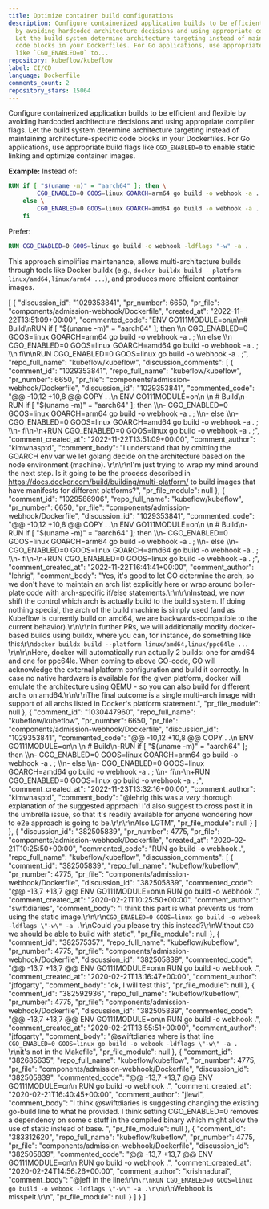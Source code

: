 ```yaml
---
title: Optimize container build configurations
description: Configure containerized application builds to be efficient and flexible
  by avoiding hardcoded architecture decisions and using appropriate compiler flags.
  Let the build system determine architecture targeting instead of maintaining architecture-specific
  code blocks in your Dockerfiles. For Go applications, use appropriate build flags
  like `CGO_ENABLED=0` to...
repository: kubeflow/kubeflow
label: CI/CD
language: Dockerfile
comments_count: 2
repository_stars: 15064
---
```


Configure containerized application builds to be efficient and flexible by avoiding hardcoded architecture decisions and using appropriate compiler flags. Let the build system determine architecture targeting instead of maintaining architecture-specific code blocks in your Dockerfiles. For Go applications, use appropriate build flags like `CGO_ENABLED=0` to enable static linking and optimize container images.

**Example:**
Instead of:
```dockerfile
RUN if [ "$(uname -m)" = "aarch64" ]; then \
        CGO_ENABLED=0 GOOS=linux GOARCH=arm64 go build -o webhook -a . ; \
    else \
        CGO_ENABLED=0 GOOS=linux GOARCH=amd64 go build -o webhook -a . ; \
    fi
```

Prefer:
```dockerfile
RUN CGO_ENABLED=0 GOOS=linux go build -o webhook -ldflags "-w" -a .
```

This approach simplifies maintenance, allows multi-architecture builds through tools like Docker buildx (e.g., `docker buildx build --platform linux/amd64,linux/arm64 ...`), and produces more efficient container images.


[
  {
    "discussion_id": "1029353841",
    "pr_number": 6650,
    "pr_file": "components/admission-webhook/Dockerfile",
    "created_at": "2022-11-22T13:51:09+00:00",
    "commented_code": "ENV GO111MODULE=on\n\n# Build\nRUN if [ \"$(uname -m)\" = \"aarch64\" ]; then \\\n        CGO_ENABLED=0 GOOS=linux GOARCH=arm64 go build -o webhook -a . ; \\\n    else \\\n        CGO_ENABLED=0 GOOS=linux GOARCH=amd64 go build -o webhook -a . ; \\\n    fi\n\nRUN CGO_ENABLED=0 GOOS=linux go build -o webhook -a . ;",
    "repo_full_name": "kubeflow/kubeflow",
    "discussion_comments": [
      {
        "comment_id": "1029353841",
        "repo_full_name": "kubeflow/kubeflow",
        "pr_number": 6650,
        "pr_file": "components/admission-webhook/Dockerfile",
        "discussion_id": "1029353841",
        "commented_code": "@@ -10,12 +10,8 @@ COPY . .\n ENV GO111MODULE=on\n \n # Build\n-RUN if [ \"$(uname -m)\" = \"aarch64\" ]; then \\\n-        CGO_ENABLED=0 GOOS=linux GOARCH=arm64 go build -o webhook -a . ; \\\n-    else \\\n-        CGO_ENABLED=0 GOOS=linux GOARCH=amd64 go build -o webhook -a . ; \\\n-    fi\n-\n+RUN CGO_ENABLED=0 GOOS=linux go build -o webhook -a . ;",
        "comment_created_at": "2022-11-22T13:51:09+00:00",
        "comment_author": "kimwnasptd",
        "comment_body": "I understand that by omitting the GOARCH env var we let golang decide on the architecture based on the node environment (machine). \r\n\r\nI'm just trying to wrap my mind around the next step. Is it going to be the process described in https://docs.docker.com/build/building/multi-platform/ to build images that have manifests for different platforms?",
        "pr_file_module": null
      },
      {
        "comment_id": "1029586906",
        "repo_full_name": "kubeflow/kubeflow",
        "pr_number": 6650,
        "pr_file": "components/admission-webhook/Dockerfile",
        "discussion_id": "1029353841",
        "commented_code": "@@ -10,12 +10,8 @@ COPY . .\n ENV GO111MODULE=on\n \n # Build\n-RUN if [ \"$(uname -m)\" = \"aarch64\" ]; then \\\n-        CGO_ENABLED=0 GOOS=linux GOARCH=arm64 go build -o webhook -a . ; \\\n-    else \\\n-        CGO_ENABLED=0 GOOS=linux GOARCH=amd64 go build -o webhook -a . ; \\\n-    fi\n-\n+RUN CGO_ENABLED=0 GOOS=linux go build -o webhook -a . ;",
        "comment_created_at": "2022-11-22T16:41:41+00:00",
        "comment_author": "lehrig",
        "comment_body": "Yes, it's good to let GO determine the arch, so we don't have to maintain an arch list explicitly here or wrap around boiler-plate code with arch-specific if/else statements.\r\n\r\nInstead, we now shift the control which arch is actually build to the build system. If doing nothing special, the arch of the build machine is simply used (and as Kubeflow is currently build on amd64, we are backwards-compatible to the current behavior).\r\n\r\nIn further PRs, we will additionally modify docker-based builds using buildx, where you can, for instance, do something like this:\r\n`docker buildx build --platform linux/amd64,linux/ppc64le ... `\r\n\r\nHere, docker will automatically run actually 2 builds: one for amd64 and one for ppc64le. When coming to above GO-code, GO will acknowledge the external platform configuration and build it correctly. In case no native hardware is available for the given platform, docker will emulate the architecture using QEMU - so you can also build for different archs on amd64.\r\n\r\nThe final outcome is a single multi-arch image with support of all archs listed in Docker's platform statement.",
        "pr_file_module": null
      },
      {
        "comment_id": "1030447960",
        "repo_full_name": "kubeflow/kubeflow",
        "pr_number": 6650,
        "pr_file": "components/admission-webhook/Dockerfile",
        "discussion_id": "1029353841",
        "commented_code": "@@ -10,12 +10,8 @@ COPY . .\n ENV GO111MODULE=on\n \n # Build\n-RUN if [ \"$(uname -m)\" = \"aarch64\" ]; then \\\n-        CGO_ENABLED=0 GOOS=linux GOARCH=arm64 go build -o webhook -a . ; \\\n-    else \\\n-        CGO_ENABLED=0 GOOS=linux GOARCH=amd64 go build -o webhook -a . ; \\\n-    fi\n-\n+RUN CGO_ENABLED=0 GOOS=linux go build -o webhook -a . ;",
        "comment_created_at": "2022-11-23T13:32:16+00:00",
        "comment_author": "kimwnasptd",
        "comment_body": "@lehrig this was a *very* thorough explanation of the suggested approach! I'd also suggest to cross post it in the umbrella issue, so that it's readily available for anyone wondering how to e2e approach is going to be.\r\n\r\nAlso LGTM",
        "pr_file_module": null
      }
    ]
  },
  {
    "discussion_id": "382505839",
    "pr_number": 4775,
    "pr_file": "components/admission-webhook/Dockerfile",
    "created_at": "2020-02-21T10:25:50+00:00",
    "commented_code": "RUN go build  -o webhook .",
    "repo_full_name": "kubeflow/kubeflow",
    "discussion_comments": [
      {
        "comment_id": "382505839",
        "repo_full_name": "kubeflow/kubeflow",
        "pr_number": 4775,
        "pr_file": "components/admission-webhook/Dockerfile",
        "discussion_id": "382505839",
        "commented_code": "@@ -13,7 +13,7 @@ ENV GO111MODULE=on\n RUN go build  -o webhook .",
        "comment_created_at": "2020-02-21T10:25:50+00:00",
        "comment_author": "swiftdiaries",
        "comment_body": "I think this part is what prevents us from using the static image.\r\n\r\n`CGO_ENABLED=0 GOOS=linux go build -o webook -ldflags \"-w\" -a .`\r\nCould you please try this instead?\r\nWithout `CGO` we should be able to build with static",
        "pr_file_module": null
      },
      {
        "comment_id": "382575357",
        "repo_full_name": "kubeflow/kubeflow",
        "pr_number": 4775,
        "pr_file": "components/admission-webhook/Dockerfile",
        "discussion_id": "382505839",
        "commented_code": "@@ -13,7 +13,7 @@ ENV GO111MODULE=on\n RUN go build  -o webhook .",
        "comment_created_at": "2020-02-21T13:16:47+00:00",
        "comment_author": "jtfogarty",
        "comment_body": "ok, I will test this",
        "pr_file_module": null
      },
      {
        "comment_id": "382592936",
        "repo_full_name": "kubeflow/kubeflow",
        "pr_number": 4775,
        "pr_file": "components/admission-webhook/Dockerfile",
        "discussion_id": "382505839",
        "commented_code": "@@ -13,7 +13,7 @@ ENV GO111MODULE=on\n RUN go build  -o webhook .",
        "comment_created_at": "2020-02-21T13:55:51+00:00",
        "comment_author": "jtfogarty",
        "comment_body": "@swiftdiaries where is that line `CGO_ENABLED=0 GOOS=linux go build -o webook -ldflags \"-w\" -a .` \r\nit's not in the Makefile",
        "pr_file_module": null
      },
      {
        "comment_id": "382685635",
        "repo_full_name": "kubeflow/kubeflow",
        "pr_number": 4775,
        "pr_file": "components/admission-webhook/Dockerfile",
        "discussion_id": "382505839",
        "commented_code": "@@ -13,7 +13,7 @@ ENV GO111MODULE=on\n RUN go build  -o webhook .",
        "comment_created_at": "2020-02-21T16:40:45+00:00",
        "comment_author": "jlewi",
        "comment_body": "I think @swiftdiaries is suggesting changing the existing go-build line to what he provided. I think setting CGO_ENABLED=0 removes a dependency on some c stuff in the compiled binary which might allow the use of static instead of base. ",
        "pr_file_module": null
      },
      {
        "comment_id": "383312620",
        "repo_full_name": "kubeflow/kubeflow",
        "pr_number": 4775,
        "pr_file": "components/admission-webhook/Dockerfile",
        "discussion_id": "382505839",
        "commented_code": "@@ -13,7 +13,7 @@ ENV GO111MODULE=on\n RUN go build  -o webhook .",
        "comment_created_at": "2020-02-24T14:56:26+00:00",
        "comment_author": "krishnadurai",
        "comment_body": "@jeff in the line:\r\n```\r\nRUN CGO_ENABLED=0 GOOS=linux go build -o webook -ldflags \"-w\" -a .\r\n```\r\nWebhook is misspelt.\r\n",
        "pr_file_module": null
      }
    ]
  }
]
